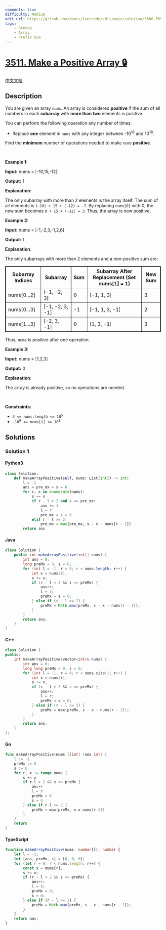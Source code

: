 ```yaml
---
comments: true
difficulty: Medium
edit_url: https://github.com/doocs/leetcode/edit/main/solution/3500-3599/3511.Make%20a%20Positive%20Array/README_EN.md
tags:
    - Greedy
    - Array
    - Prefix Sum
---
```


<!-- problem:start -->

# [3511. Make a Positive Array 🔒](https://leetcode.com/problems/make-a-positive-array)

[中文文档](/solution/3500-3599/3511.Make%20a%20Positive%20Array/README.md)

## Description

<!-- description:start -->

<p>You are given an array <code>nums</code>. An array is considered <strong>positive</strong> if the sum of all numbers in each <strong><span data-keyword="subarray">subarray</span></strong> with <strong>more than two</strong> elements is positive.</p>

<p>You can perform the following operation any number of times:</p>

<ul>
	<li>Replace <strong>one</strong> element in <code>nums</code> with any integer between -10<sup>18</sup> and 10<sup>18</sup>.</li>
</ul>

<p>Find the <strong>minimum</strong> number of operations needed to make <code>nums</code> <strong>positive</strong>.</p>

<p>&nbsp;</p>
<p><strong class="example">Example 1:</strong></p>

<div class="example-block">
<p><strong>Input:</strong> <span class="example-io">nums = [-10,15,-12]</span></p>

<p><strong>Output:</strong> <span class="example-io">1</span></p>

<p><strong>Explanation:</strong></p>

<p>The only subarray with more than 2 elements is the array itself. The sum of all elements is <code>(-10) + 15 + (-12) = -7</code>. By replacing <code>nums[0]</code> with 0, the new sum becomes <code>0 + 15 + (-12) = 3</code>. Thus, the array is now positive.</p>
</div>

<p><strong class="example">Example 2:</strong></p>

<div class="example-block">
<p><strong>Input:</strong> <span class="example-io">nums = [-1,-2,3,-1,2,6]</span></p>

<p><strong>Output:</strong> <span class="example-io">1</span></p>

<p><strong>Explanation:</strong></p>

<p>The only subarrays with more than 2 elements and a non-positive sum are:</p>

<table style="border: 1px solid black;">
	<tbody>
		<tr>
			<th style="border: 1px solid black;">Subarray Indices</th>
			<th style="border: 1px solid black;">Subarray</th>
			<th style="border: 1px solid black;">Sum</th>
			<th style="border: 1px solid black;">Subarray After Replacement (Set nums[1] = 1)</th>
			<th style="border: 1px solid black;">New Sum</th>
		</tr>
		<tr>
			<td style="border: 1px solid black;">nums[0...2]</td>
			<td style="border: 1px solid black;">[-1, -2, 3]</td>
			<td style="border: 1px solid black;">0</td>
			<td style="border: 1px solid black;">[-1, 1, 3]</td>
			<td style="border: 1px solid black;">3</td>
		</tr>
		<tr>
			<td style="border: 1px solid black;">nums[0...3]</td>
			<td style="border: 1px solid black;">[-1, -2, 3, -1]</td>
			<td style="border: 1px solid black;">-1</td>
			<td style="border: 1px solid black;">[-1, 1, 3, -1]</td>
			<td style="border: 1px solid black;">2</td>
		</tr>
		<tr>
			<td style="border: 1px solid black;">nums[1...3]</td>
			<td style="border: 1px solid black;">[-2, 3, -1]</td>
			<td style="border: 1px solid black;">0</td>
			<td style="border: 1px solid black;">[1, 3, -1]</td>
			<td style="border: 1px solid black;">3</td>
		</tr>
	</tbody>
</table>

<p>Thus, <code>nums</code> is positive after one operation.</p>
</div>

<p><strong class="example">Example 3:</strong></p>

<div class="example-block">
<p><strong>Input:</strong> <span class="example-io">nums = [1,2,3]</span></p>

<p><strong>Output:</strong> <span class="example-io">0</span></p>

<p><strong>Explanation:</strong></p>

<p>The array is already positive, so no operations are needed.</p>
</div>

<p>&nbsp;</p>
<p><strong>Constraints:</strong></p>

<ul>
	<li><code>3 &lt;= nums.length &lt;= 10<sup>5</sup></code></li>
	<li><code>-10<sup>9</sup> &lt;= nums[i] &lt;= 10<sup>9</sup></code></li>
</ul>

<!-- description:end -->

## Solutions

<!-- solution:start -->

### Solution 1

<!-- tabs:start -->

#### Python3

```python
class Solution:
    def makeArrayPositive(self, nums: List[int]) -> int:
        l = -1
        ans = pre_mx = s = 0
        for r, x in enumerate(nums):
            s += x
            if r - l > 2 and s <= pre_mx:
                ans += 1
                l = r
                pre_mx = s = 0
            elif r - l >= 2:
                pre_mx = max(pre_mx, s - x - nums[r - 1])
        return ans
```

#### Java

```java
class Solution {
    public int makeArrayPositive(int[] nums) {
        int ans = 0;
        long preMx = 0, s = 0;
        for (int l = -1, r = 0; r < nums.length; r++) {
            int x = nums[r];
            s += x;
            if (r - l > 2 && s <= preMx) {
                ans++;
                l = r;
                preMx = s = 0;
            } else if (r - l >= 2) {
                preMx = Math.max(preMx, s - x - nums[r - 1]);
            }
        }
        return ans;
    }
}
```

#### C++

```cpp
class Solution {
public:
    int makeArrayPositive(vector<int>& nums) {
        int ans = 0;
        long long preMx = 0, s = 0;
        for (int l = -1, r = 0; r < nums.size(); r++) {
            int x = nums[r];
            s += x;
            if (r - l > 2 && s <= preMx) {
                ans++;
                l = r;
                preMx = s = 0;
            } else if (r - l >= 2) {
                preMx = max(preMx, s - x - nums[r - 1]);
            }
        }
        return ans;
    }
};
```

#### Go

```go
func makeArrayPositive(nums []int) (ans int) {
	l := -1
	preMx := 0
	s := 0
	for r, x := range nums {
		s += x
		if r-l > 2 && s <= preMx {
			ans++
			l = r
			preMx = 0
			s = 0
		} else if r-l >= 2 {
			preMx = max(preMx, s-x-nums[r-1])
		}
	}
	return
}
```

#### TypeScript

```ts
function makeArrayPositive(nums: number[]): number {
    let l = -1;
    let [ans, preMx, s] = [0, 0, 0];
    for (let r = 0; r < nums.length; r++) {
        const x = nums[r];
        s += x;
        if (r - l > 2 && s <= preMx) {
            ans++;
            l = r;
            preMx = 0;
            s = 0;
        } else if (r - l >= 2) {
            preMx = Math.max(preMx, s - x - nums[r - 1]);
        }
    }
    return ans;
}
```

<!-- tabs:end -->

<!-- solution:end -->

<!-- problem:end -->
